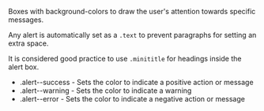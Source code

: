 Boxes with background-colors to draw the user's attention towards specific messages.

Any alert is automatically set as a `.text` to prevent paragraphs for setting an extra space.

It is considered good practice to use `.minititle` for headings inside the alert box.

- .alert--success     - Sets the color to indicate a positive action or message
- .alert--warning     - Sets the color to indicate a warning
- .alert--error       - Sets the color to indicate a negative action or message